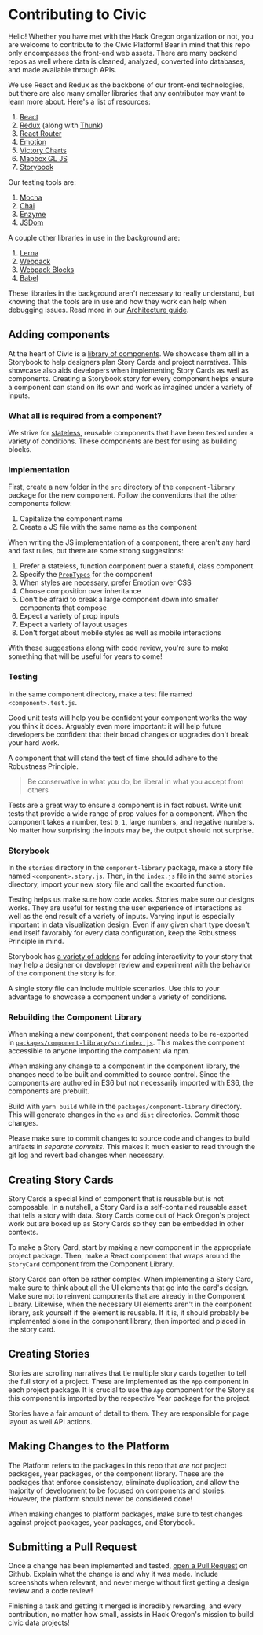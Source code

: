 # Contributing to Civic

Hello! Whether you have met with the Hack Oregon organization or not, you are welcome to contribute to the Civic Platform!
Bear in mind that this repo only encompasses the front-end web assets. There are many backend repos as well where data
is cleaned, analyzed, converted into databases, and made available through APIs.

We use React and Redux as the backbone of our front-end technologies, but there are also many smaller libraries that any
contributor may want to learn more about. Here's a list of resources:

  1. [React](https://reactjs.org/)
  2. [Redux](https://redux.js.org/) (along with [Thunk](https://github.com/gaearon/redux-thunk))
  3. [React Router](https://github.com/ReactTraining/react-router/tree/v3/docs)
  4. [Emotion](https://emotion.sh/)
  5. [Victory Charts](https://formidable.com/open-source/victory/docs/victory-chart/)
  6. [Mapbox GL JS](https://www.mapbox.com/mapbox-gl-js/api/)
  7. [Storybook](https://storybook.js.org/)

Our testing tools are:

  1. [Mocha](https://mochajs.org/)
  2. [Chai](http://www.chaijs.com/)
  3. [Enzyme](http://airbnb.io/enzyme/)
  4. [JSDom](https://github.com/jsdom/jsdom)

A couple other libraries in use in the background are:

  1. [Lerna](https://lernajs.io/)
  2. [Webpack](https://webpack.js.org/)
  3. [Webpack Blocks](https://github.com/andywer/webpack-blocks)
  4. [Babel](https://babeljs.io/)

These libraries in the background aren't necessary to really understand, but knowing that the tools
are in use and how they work can help when debugging issues. Read more in our [Architecture guide](ARCHITECTURE.md).

## Adding components

At the heart of Civic is a [library of components](https://hackoregon.github.io/civic/). We showcase them all in a Storybook
to help designers plan Story Cards and project narratives. This showcase also aids developers when implementing Story Cards as
well as components. Creating a Storybook story for every component helps ensure a component can stand on its own and work
as imagined under a variety of inputs.

### What all is required from a component?

We strive for [stateless](https://code.tutsplus.com/tutorials/stateful-vs-stateless-functional-components-in-react--cms-29541),
reusable components that have been tested under a variety of conditions. These components are best for using as building blocks.

### Implementation

First, create a new folder in the `src` directory of the `component-library` package for the new component. Follow the conventions
that the other components follow:

  1. Capitalize the component name
  2. Create a JS file with the same name as the component

When writing the JS implementation of a component, there aren't any hard and fast rules, but there are some strong suggestions:

  1. Prefer a stateless, function component over a stateful, class component
  2. Specify the [`PropTypes`](https://reactjs.org/docs/typechecking-with-proptypes.html) for the component
  3. When styles are necessary, prefer Emotion over CSS
  4. Choose composition over inheritance
  5. Don't be afraid to break a large component down into smaller components that compose
  6. Expect a variety of prop inputs
  7. Expect a variety of layout usages
  8. Don't forget about mobile styles as well as mobile interactions

With these suggestions along with code review, you're sure to make something that will be useful for years to come!

### Testing

In the same component directory, make a test file named `<component>.test.js`.

Good unit tests will help you be confident your component works the way you think it does. Arguably even more important:
it will help future developers be confident that their broad changes or upgrades don't break your hard work.

A component that will stand the test of time should adhere to the Robustness Principle.

> Be conservative in what you do, be liberal in what you accept from others

Tests are a great way to ensure a component is in fact robust. Write unit tests that provide a wide range of prop values
for a component. When the component takes a number, test `0`, `1`, large numbers, and negative numbers. No matter how surprising
the inputs may be, the output should not surprise.

### Storybook

In the `stories` directory in the `component-library` package, make a story file named `<component>.story.js`.
Then, in the `index.js` file in the same `stories` directory, import your new story file and call the exported function.

Testing helps us make sure how code works. Stories make sure our designs works. They are useful for testing the user
experience of interactions as well as the end result of a variety of inputs. Varying input is especially important in
data visualization design. Even if any given chart type doesn't lend itself favorably for every data configuration,
keep the Robustness Principle in mind.

Storybook has [a variety of addons](https://storybook.js.org/addons/addon-gallery/) for adding interactivity to your story that
may help a designer or developer review and experiment with the behavior of the component the story is for.

A single story file can include multiple scenarios. Use this to your advantage to showcase a component under a variety of conditions.

### Rebuilding the Component Library

When making a new component, that component needs to be re-exported in [`packages/component-library/src/index.js`](packages/component-library/src/index.js).
This makes the component accessible to anyone importing the component via npm.

When making any change to a component in the component library, the changes need to be built and committed to source control. Since
the components are authored in ES6 but not necessarily imported with ES6, the components are prebuilt.

Build with `yarn build` while in the `packages/component-library` directory. This will generate changes in the `es` and `dist` directories.
Commit those changes.

Please make sure to commit changes to source code and changes to build artifacts in _separate commits_. This makes it much easier to read
through the git log and revert bad changes when necessary.

## Creating Story Cards

Story Cards a special kind of component that is reusable but is not composable. In a nutshell, a Story Card is a self-contained reusable asset
that tells a story with data. Story Cards come out of Hack Oregon's project work but are boxed up as Story Cards so they can be embedded in
other contexts.

To make a Story Card, start by making a new component in the appropriate project package. Then, make a React component that wraps around the
`StoryCard` component from the Component Library.

Story Cards can often be rather complex. When implementing a Story Card, make sure to think about all the UI elements that go into the card's design.
Make sure not to reinvent components that are already in the Component Library. Likewise, when the necessary UI elements aren't in the component
library, ask yourself if the element is reusable. If it is, it should probably be implemented alone in the component library, then imported and placed
in the story card.

## Creating Stories

Stories are scrolling narratives that tie multiple story cards together to tell the full story of a project. These are implemented as the `App` component
in each project package. It is crucial to use the `App` component for the Story as this component is imported by the respective Year package for the
project.

Stories have a fair amount of detail to them. They are responsible for page layout as well API actions.

## Making Changes to the Platform

The Platform refers to the packages in this repo that _are not_ project packages, year packages, or the component library. These are the packages that
enforce consistency, eliminate duplication, and allow the majority of development to be focused on components and stories. However, the platform
should never be considered done!

When making changes to platform packages, make sure to test changes against project packages, year packages, and Storybook.

## Submitting a Pull Request

Once a change has been implemented and tested, [open a Pull Request](https://help.github.com/articles/about-pull-requests/) on Github. Explain what
the change is and why it was made. Include screenshots when relevant, and never merge without first getting a design review and a code review!

Finishing a task and getting it merged is incredibly rewarding, and every contribution, no matter how small, assists in Hack Oregon's mission to
build civic data projects!
